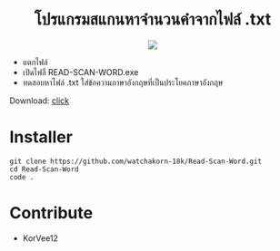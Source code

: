 <h1 align="center">
โปรแกรมสแกนหาจำนวนคำจากไฟล์ .txt
</h1>

<p align="center">
<img src="Sample/Animation.gif">
</p>

- แตกไฟล์
- เปิดไฟลื READ-SCAN-WORD.exe
- ทดสอบหาไฟล์ .txt ใส่ข้อความภาษาอังกฤษที่เป็นประโยคภาษาอังกฤษ
<p>
Download: <a href="https://github.com/watchakorn-18k/Read-Scan-Word/releases/download/Read-Scan-Word/Read-Scan-Word.rar">click</a>
<p>

# Installer
```
git clone https://github.com/watchakorn-18k/Read-Scan-Word.git
cd Read-Scan-Word
code .
```

# Contribute
- KorVee12